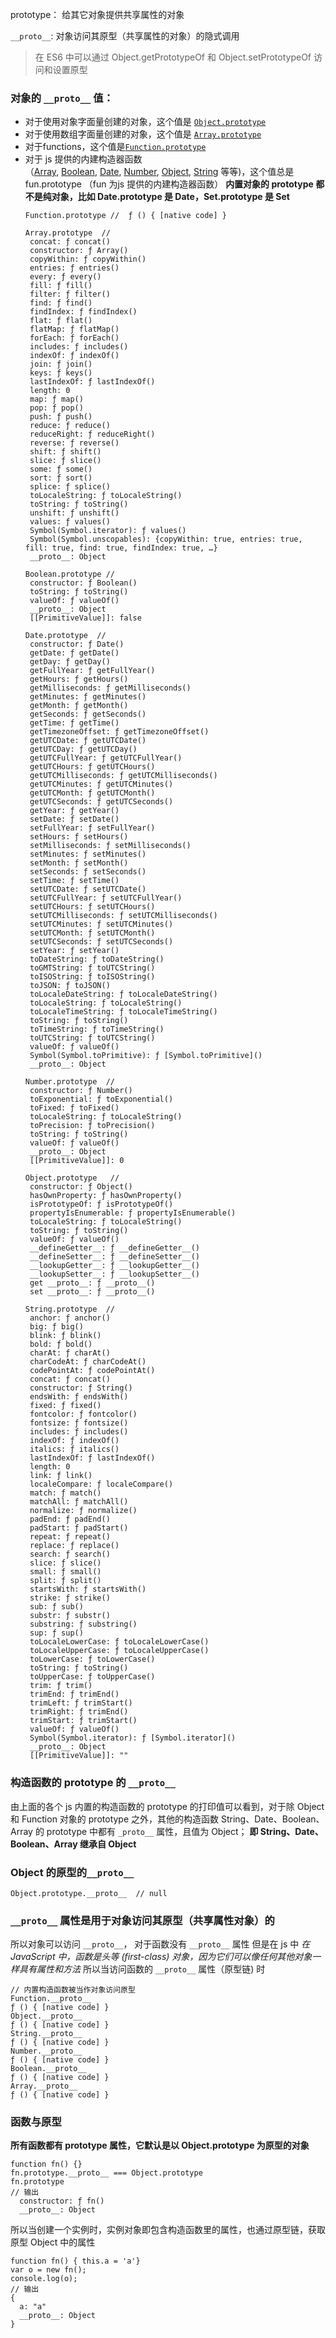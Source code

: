 prototype： 给其它对象提供共享属性的对象

`__proto__`: 对象访问其原型（共享属性的对象）的隐式调用
> 在 ES6 中可以通过 Object.getPrototypeOf 和 Object.setPrototypeOf 访问和设置原型

### 对象的 `__proto__` 值：
  - 对于使用对象字面量创建的对象，这个值是 [`Object.prototype`](https://developer.mozilla.org/zh-CN/docs/Web/JavaScript/Reference/Global_Objects/Object/prototype)
- 对于使用数组字面量创建的对象，这个值是 [`Array.prototype`](https://developer.mozilla.org/zh-CN/docs/Web/JavaScript/Reference/Global_Objects/Array/prototype)
- 对于functions，这个值是[`Function.prototype`](https://developer.mozilla.org/zh-CN/docs/Web/JavaScript/Reference/Global_Objects/Function/prototype)
- 对于 js 提供的内建构造器函数（[Array](https://developer.mozilla.org/zh-CN/docs/Web/JavaScript/Reference/Array), [Boolean](https://developer.mozilla.org/zh-CN/docs/Web/JavaScript/Reference/Boolean), [Date](https://developer.mozilla.org/zh-CN/docs/Web/JavaScript/Reference/Date), [Number](https://developer.mozilla.org/zh-CN/docs/Web/JavaScript/Reference/Global_Objects/Number), [Object](https://developer.mozilla.org/zh-CN/docs/Web/JavaScript/Reference/Global_Objects/Object), [String](https://developer.mozilla.org/zh-CN/docs/Web/JavaScript/Reference/String) 等等)，这个值总是 fun.prototype （fun 为js 提供的内建构造器函数） **内置对象的 prototype 都不是纯对象，比如 Date.prototype 是 Date，Set.prototype 是 Set**
   ```
  Function.prototype //  ƒ () { [native code] }

  Array.prototype  // 
    concat: ƒ concat()
    constructor: ƒ Array()
    copyWithin: ƒ copyWithin()
    entries: ƒ entries()
    every: ƒ every()
    fill: ƒ fill()
    filter: ƒ filter()
    find: ƒ find()
    findIndex: ƒ findIndex()
    flat: ƒ flat()
    flatMap: ƒ flatMap()
    forEach: ƒ forEach()
    includes: ƒ includes()
    indexOf: ƒ indexOf()
    join: ƒ join()
    keys: ƒ keys()
    lastIndexOf: ƒ lastIndexOf()
    length: 0
    map: ƒ map()
    pop: ƒ pop()
    push: ƒ push()
    reduce: ƒ reduce()
    reduceRight: ƒ reduceRight()
    reverse: ƒ reverse()
    shift: ƒ shift()
    slice: ƒ slice()
    some: ƒ some()
    sort: ƒ sort()
    splice: ƒ splice()
    toLocaleString: ƒ toLocaleString()
    toString: ƒ toString()
    unshift: ƒ unshift()
    values: ƒ values()
    Symbol(Symbol.iterator): ƒ values()
    Symbol(Symbol.unscopables): {copyWithin: true, entries: true, fill: true, find: true, findIndex: true, …}
    __proto__: Object

  Boolean.prototype //
    constructor: ƒ Boolean()
    toString: ƒ toString()
    valueOf: ƒ valueOf()
    __proto__: Object
    [[PrimitiveValue]]: false

  Date.prototype  //
    constructor: ƒ Date()
    getDate: ƒ getDate()
    getDay: ƒ getDay()
    getFullYear: ƒ getFullYear()
    getHours: ƒ getHours()
    getMilliseconds: ƒ getMilliseconds()
    getMinutes: ƒ getMinutes()
    getMonth: ƒ getMonth()
    getSeconds: ƒ getSeconds()
    getTime: ƒ getTime()
    getTimezoneOffset: ƒ getTimezoneOffset()
    getUTCDate: ƒ getUTCDate()
    getUTCDay: ƒ getUTCDay()
    getUTCFullYear: ƒ getUTCFullYear()
    getUTCHours: ƒ getUTCHours()
    getUTCMilliseconds: ƒ getUTCMilliseconds()
    getUTCMinutes: ƒ getUTCMinutes()
    getUTCMonth: ƒ getUTCMonth()
    getUTCSeconds: ƒ getUTCSeconds()
    getYear: ƒ getYear()
    setDate: ƒ setDate()
    setFullYear: ƒ setFullYear()
    setHours: ƒ setHours()
    setMilliseconds: ƒ setMilliseconds()
    setMinutes: ƒ setMinutes()
    setMonth: ƒ setMonth()
    setSeconds: ƒ setSeconds()
    setTime: ƒ setTime()
    setUTCDate: ƒ setUTCDate()
    setUTCFullYear: ƒ setUTCFullYear()
    setUTCHours: ƒ setUTCHours()
    setUTCMilliseconds: ƒ setUTCMilliseconds()
    setUTCMinutes: ƒ setUTCMinutes()
    setUTCMonth: ƒ setUTCMonth()
    setUTCSeconds: ƒ setUTCSeconds()
    setYear: ƒ setYear()
    toDateString: ƒ toDateString()
    toGMTString: ƒ toUTCString()
    toISOString: ƒ toISOString()
    toJSON: ƒ toJSON()
    toLocaleDateString: ƒ toLocaleDateString()
    toLocaleString: ƒ toLocaleString()
    toLocaleTimeString: ƒ toLocaleTimeString()
    toString: ƒ toString()
    toTimeString: ƒ toTimeString()
    toUTCString: ƒ toUTCString()
    valueOf: ƒ valueOf()
    Symbol(Symbol.toPrimitive): ƒ [Symbol.toPrimitive]()
    __proto__: Object

  Number.prototype  //
    constructor: ƒ Number()
    toExponential: ƒ toExponential()
    toFixed: ƒ toFixed()
    toLocaleString: ƒ toLocaleString()
    toPrecision: ƒ toPrecision()
    toString: ƒ toString()
    valueOf: ƒ valueOf()
    __proto__: Object
    [[PrimitiveValue]]: 0

  Object.prototype   // 
    constructor: ƒ Object()
    hasOwnProperty: ƒ hasOwnProperty()
    isPrototypeOf: ƒ isPrototypeOf()
    propertyIsEnumerable: ƒ propertyIsEnumerable()
    toLocaleString: ƒ toLocaleString()
    toString: ƒ toString()
    valueOf: ƒ valueOf()
    __defineGetter__: ƒ __defineGetter__()
    __defineSetter__: ƒ __defineSetter__()
    __lookupGetter__: ƒ __lookupGetter__()
    __lookupSetter__: ƒ __lookupSetter__()
    get __proto__: ƒ __proto__()
    set __proto__: ƒ __proto__()

  String.prototype  //  
    anchor: ƒ anchor()
    big: ƒ big()
    blink: ƒ blink()
    bold: ƒ bold()
    charAt: ƒ charAt()
    charCodeAt: ƒ charCodeAt()
    codePointAt: ƒ codePointAt()
    concat: ƒ concat()
    constructor: ƒ String()
    endsWith: ƒ endsWith()
    fixed: ƒ fixed()
    fontcolor: ƒ fontcolor()
    fontsize: ƒ fontsize()
    includes: ƒ includes()
    indexOf: ƒ indexOf()
    italics: ƒ italics()
    lastIndexOf: ƒ lastIndexOf()
    length: 0
    link: ƒ link()
    localeCompare: ƒ localeCompare()
    match: ƒ match()
    matchAll: ƒ matchAll()
    normalize: ƒ normalize()
    padEnd: ƒ padEnd()
    padStart: ƒ padStart()
    repeat: ƒ repeat()
    replace: ƒ replace()
    search: ƒ search()
    slice: ƒ slice()
    small: ƒ small()
    split: ƒ split()
    startsWith: ƒ startsWith()
    strike: ƒ strike()
    sub: ƒ sub()
    substr: ƒ substr()
    substring: ƒ substring()
    sup: ƒ sup()
    toLocaleLowerCase: ƒ toLocaleLowerCase()
    toLocaleUpperCase: ƒ toLocaleUpperCase()
    toLowerCase: ƒ toLowerCase()
    toString: ƒ toString()
    toUpperCase: ƒ toUpperCase()
    trim: ƒ trim()
    trimEnd: ƒ trimEnd()
    trimLeft: ƒ trimStart()
    trimRight: ƒ trimEnd()
    trimStart: ƒ trimStart()
    valueOf: ƒ valueOf()
    Symbol(Symbol.iterator): ƒ [Symbol.iterator]()
    __proto__: Object
    [[PrimitiveValue]]: ""
  ```

### 构造函数的 prototype 的 `__proto__`
由上面的各个 js 内置的构造函数的 prototype 的打印值可以看到，对于除 Object 和 Function 对象的 prototype 之外，其他的构造函数 String、Date、Boolean、Array 的 prototype 中都有 `_proto__` 属性，且值为 Object；
**即 String、Date、Boolean、Array 继承自 Object**

### Object 的原型的`__proto__`
`Object.prototype.__proto__  // null`

### `__proto__` 属性是用于对象访问其原型（共享属性对象）的
所以对象可以访问 `__proto__`， 对于函数没有 `__proto__` 属性
但是在 js 中 *在 JavaScript 中，函数是头等 (first-class) 对象，因为它们可以像任何其他对象一样具有属性和方法*
所以当访问函数的 `__proto__` 属性（原型链) 时
```
// 内置构造函数被当作对象访问原型
Function.__proto__
ƒ () { [native code] }
Object.__proto__
ƒ () { [native code] }
String.__proto__
ƒ () { [native code] }
Number.__proto__
ƒ () { [native code] }
Boolean.__proto__
ƒ () { [native code] }
Array.__proto__
ƒ () { [native code] }
```

### 函数与原型
**所有函数都有 prototype 属性，它默认是以 Object.prototype 为原型的对象**
```
function fn() {}
fn.prototype.__proto__ === Object.prototype
fn.prototype 
// 输出
  constructor: ƒ fn()
  __proto__: Object
```
所以当创建一个实例时，实例对象即包含构造函数里的属性，也通过原型链，获取原型 Object 中的属性
```
function fn() { this.a = 'a'}
var o = new fn();
console.log(o);
// 输出
{
  a: "a"
  __proto__: Object
}
```
